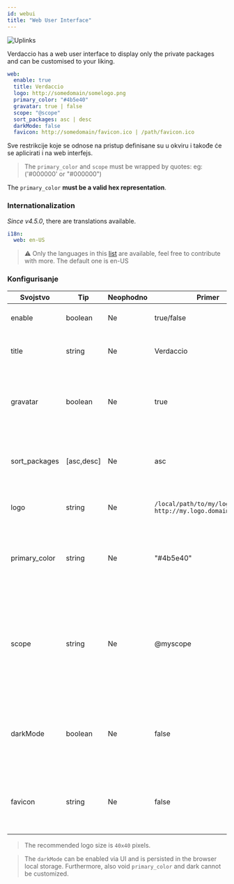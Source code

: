 ```yaml
---
id: webui
title: "Web User Interface"
---
```


![Uplinks](https://user-images.githubusercontent.com/558752/52916111-fa4ba980-32db-11e9-8a64-f4e06eb920b3.png)

Verdaccio has a web user interface to display only the private packages and can be customised to your liking.

```yaml
web:
  enable: true
  title: Verdaccio
  logo: http://somedomain/somelogo.png
  primary_color: "#4b5e40"
  gravatar: true | false
  scope: "@scope"
  sort_packages: asc | desc
  darkMode: false
  favicon: http://somedomain/favicon.ico | /path/favicon.ico
```

Sve restrikcije koje se odnose na pristup definisane su u okviru i takođe će se aplicirati i na web interfejs.</p> 



> The `primary_color` and `scope` must be wrapped by quotes: eg: ('#000000' or "#000000")

The `primary_color` **must be a valid hex representation**.



### Internationalization

*Since v4.5.0*, there are translations available.



```yaml
i18n:
  web: en-US
```




> ⚠️ Only the languages in this [list](https://github.com/verdaccio/ui/tree/master/i18n/translations) are available, feel free to contribute with more. The default one is en-US



### Konfigurisanje

| Svojstvo      | Tip        | Neophodno | Primer                                                        | Podrška       | Opis                                                                                                                     |
| ------------- | ---------- | --------- | ------------------------------------------------------------- | ------------- | ------------------------------------------------------------------------------------------------------------------------ |
| enable        | boolean    | Ne        | true/false                                                    | all           | dozvoljava prikaz web interfejsa                                                                                         |
| title         | string     | Ne        | Verdaccio                                                     | all           | opis naslova HTML zaglavlja                                                                                              |
| gravatar      | boolean    | Ne        | true                                                          | `>v4`      | Gravatar-i će biti generisani u pozadini, ako je ovo svojstvo omogućeno                                                  |
| sort_packages | [asc,desc] | Ne        | asc                                                           | `>v4`      | Po pravilu, privatni paketi su sortirani po rastućem redosledu                                                           |
| logo          | string     | Ne        | `/local/path/to/my/logo.png` `http://my.logo.domain/logo.png` | all           | URI gde se logo nalazi (logo za header)                                                                                  |
| primary_color | string     | Ne        | "#4b5e40"                                                     | `>4`       | The primary color to use throughout the UI (header, etc)                                                                 |
| scope         | string     | Ne        | @myscope                                                      | `>v3.x`    | If you're using this registry for a specific module scope, specify that scope to set it in the webui instructions header |
| darkMode      | boolean    | Ne        | false                                                         | `>=v4.6.0` | This mode is an special theme for those want to live in the dark side                                                    |
| favicon       | string     | Ne        | false                                                         | `>=v5.0.1` | Display a custom favicon, can be local resource or valid url                                                             |




> The recommended logo size is `40x40` pixels.



> The `darkMode` can be enabled via UI and is persisted in the browser local storage. Furthermore, also void `primary_color` and dark cannot be customized.
